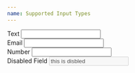 ```yaml
---
name: Supported Input Types
---
```

<form action="">
	<div class="row">
		<div class="small-12 columns">
			<label>Text
				<input type="text">
			</label>
		</div>
	</div>
	<div class="row">
		<div class="small-12 columns">
			<label>Email
				<input type="email">
			</label>
		</div>
	</div>
	<div class="row">
		<div class="small-12 columns">
			<label>Number
				<input type="number">
			</label>
		</div>
	</div>
	<div class="row">
		<div class="small-12 columns">
			<label class="disabled">Disabled Field
				<input type="text" disabled value="this is disbled">
			</label>
		</div>
	</div>
</form>
